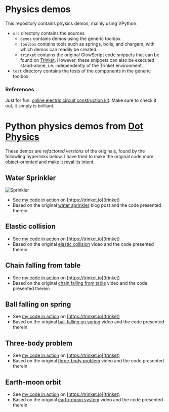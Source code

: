 # Physics demos

This repository contains physics demos, mainly using VPython.

- `src` directory contains the sources
  - `demos` contains demos using the generic toolbox.
  - `toolbox` contains tools such as springs, bolls, and chargers, with which demos can readily be created.
  - `trinket` contains the original GlowScript code snippets that can be found on [Trinket](https://trinket.io/).
    However, these snippets can also be executed stand-alone, i.e. independently of the Trinket environment.
- `test` directory contains the tests of the components in the generic toolbox

### References

Just for fun: [online electric circuit construction kit](https://phet.colorado.edu/sims/html/circuit-construction-kit-ac/latest/circuit-construction-kit-ac_all.html).
Make sure to check it out, it simply is brilliant.

# Python physics demos from [Dot Physics](https://www.youtube.com/channel/UCVxIDFY01y4n_c2lK1TB-KA)

These demos are _refactored versions_ of the originals, found 
by the followling hyperlinks below. I have tried to make the
original code more object-oriented and make it [reval its intent](https://martinfowler.com/bliki/BeckDesignRules.html).

## Water Sprinkler

![Sprinkler](https://rhettallain.com/wp-content/uploads/2019/11/sprinkler1.gif)

- See [my code in action](https://trinket.io/glowscript/3ec01917098d) on [https://trinket.io](trinket)
- Based on the original [water sprinkler](https://rhettallain.com/2019/11/12/modeling-a-spinning-sprinkler/) blog post and the code presented therein

## Elastic collision

- See [my code in action](https://trinket.io/glowscript/d7600bd4705a) on [https://trinket.io](trinket)
- Based on the original [elastic collision](https://www.youtube.com/watch?v=g_p-5YfUSnw&t=11s) video and the code presented therein

## Chain falling from table

- See [my code in action](https://trinket.io/glowscript/c3e556761469) on [https://trinket.io](trinket)
- Based on the original [chain falling from table](https://www.youtube.com/watch?v=vXp1hW_t-bo) video and the code presented therein

## Ball falling on spring

- See [my code in action](https://trinket.io/glowscript/92ffad53ab4d) on [https://trinket.io](trinket)
- Based on the original [ball falling on spring](https://www.youtube.com/watch?v=ExxDuRTIe0E) video and the code presented therein

## Three-body problem

- See [my code in action](https://trinket.io/glowscript/42acc05540ae) on [https://trinket.io](trinket)
- Based on the original [three-body problem](https://www.youtube.com/watch?v=Ye2wIV8-SB8) video and the code presented therein

## Earth-moon orbit

- See [my code in action](https://trinket.io/glowscript/42acc05540ae) on [https://trinket.io](trinket)
- Based on the original [earth-moon system]([https://www.youtube.com/watch?v=ExxDuRTIe0E](https://www.youtube.com/watch?v=2BisyQhNBFM)) video and the code presented therein
